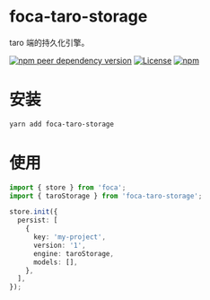# foca-taro-storage

taro 端的持久化引擎。

[![npm peer dependency version](https://img.shields.io/npm/dependency-version/foca-taro-storage/peer/@tarojs/taro?label=taro&logo=taro)](https://github.com/NervJS/taro)
[![License](https://img.shields.io/github/license/foca-js/foca-taro-storage?logo=open-source-initiative)](https://github.com/foca-js/foca-taro-storage/blob/master/LICENSE)
[![npm](https://img.shields.io/npm/v/foca-taro-storage?logo=npm)](https://www.npmjs.com/package/foca-taro-storage)

# 安装

```bash
yarn add foca-taro-storage
```

# 使用

```typescript
import { store } from 'foca';
import { taroStorage } from 'foca-taro-storage';

store.init({
  persist: [
    {
      key: 'my-project',
      version: '1',
      engine: taroStorage,
      models: [],
    },
  ],
});
```
